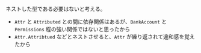 ネストした型である必要はないと考える。

- `Attr` と `Attributed` との間に依存関係はあるが、`BankAccount` と `Permissions` 程の強い関係ではないと思ったから
- `Attr.Attribtued` などとネストさせると、`Attr` が繰り返されて違和感を覚えたから
